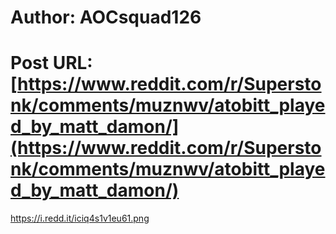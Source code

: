 # Author: AOCsquad126
# Post URL: [https://www.reddit.com/r/Superstonk/comments/muznwv/atobitt_played_by_matt_damon/](https://www.reddit.com/r/Superstonk/comments/muznwv/atobitt_played_by_matt_damon/)


https://i.redd.it/iciq4s1v1eu61.png
